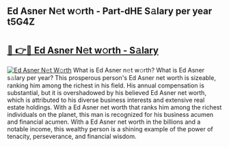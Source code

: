 ## Ed Asner N𝚎t w𝚘rth - Part-dHE S𝚊lary per year t5G4Z

# <h2><a href="http://gc2k4b.nevu.top/?p=Ed+Asner">🔗 👉🔴 Ed Asner N𝚎t w𝚘rth - S𝚊lary</a></h2>

[![Ed Asner N𝚎t W𝚘rth](https://i.imgur.com/Oavwk0R.jpeg)](http://gc2k4b.nevu.top/?p=Ed+Asner)
What is Ed Asner n𝚎t w𝚘rth? What is Ed Asner s𝚊lary per year?
This prosperous person's Ed Asner net worth is sizeable, ranking him among the richest in his field. His annual compensation is substantial, but it is overshadowed by his believed Ed Asner net worth, which is attributed to his diverse business interests and extensive real estate holdings. With a Ed Asner net worth that ranks him among the richest individuals on the planet, this man is recognized for his business acumen and financial acumen. With a Ed Asner net worth in the billions and a notable income, this wealthy person is a shining example of the power of tenacity, perseverance, and financial wisdom.
